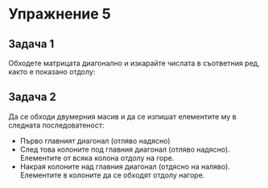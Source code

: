 # Упражнение 5

## Задача 1

Обходете матрицата диагонално и изкарайте числата в съответния ред, както е показано отдолу:



## Задача 2

Да се обходи двумерния масив и да се изпишат елементите му в следната последоватеност:

* Първо главният диагонал (отляво надясно)
* След това колоните под главния диагонал (отляво надясно). Елементите от всяка колона отдолу на горе.
* Накрая колоните над главния диагонал (отдясно на наляво). Елементите в колоните да се обходят отдолу нагоре.
